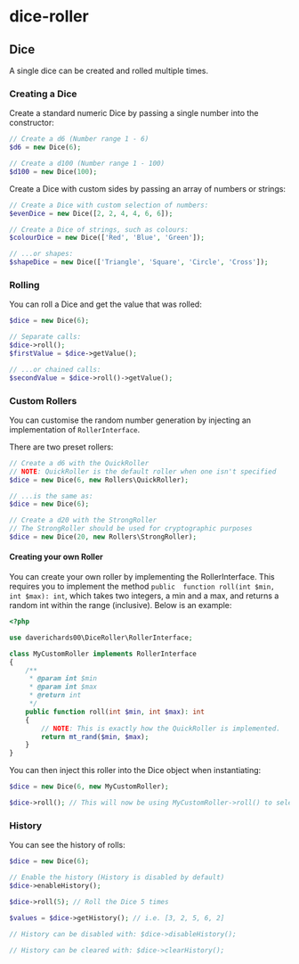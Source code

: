 # dice-roller

## Dice

A single dice can be created and rolled multiple times.

### Creating a Dice

Create a standard numeric Dice by passing a single number into the constructor:
```php
// Create a d6 (Number range 1 - 6)
$d6 = new Dice(6);

// Create a d100 (Number range 1 - 100)
$d100 = new Dice(100);
```

Create a Dice with custom sides by passing an array of numbers or strings: 
```php
// Create a Dice with custom selection of numbers:
$evenDice = new Dice([2, 2, 4, 4, 6, 6]);

// Create a Dice of strings, such as colours:
$colourDice = new Dice(['Red', 'Blue', 'Green']);

// ...or shapes:
$shapeDice = new Dice(['Triangle', 'Square', 'Circle', 'Cross']);
```

### Rolling

You can roll a Dice and get the value that was rolled:
```php
$dice = new Dice(6);

// Separate calls:
$dice->roll();
$firstValue = $dice->getValue();

// ...or chained calls:
$secondValue = $dice->roll()->getValue();
```

### Custom Rollers

You can customise the random number generation by injecting an implementation of `RollerInterface`.

There are two preset rollers:
```php
// Create a d6 with the QuickRoller
// NOTE: QuickRoller is the default roller when one isn't specified
$dice = new Dice(6, new Rollers\QuickRoller);

// ...is the same as:
$dice = new Dice(6);

// Create a d20 with the StrongRoller
// The StrongRoller should be used for cryptographic purposes
$dice = new Dice(20, new Rollers\StrongRoller);
```

#### Creating your own Roller
You can create your own roller by implementing the RollerInterface. This requires you to implement the method `public 
function roll(int $min, int $max): int`, which takes two integers, a min and a max, and returns a random int within the 
range (inclusive). Below is an example:
```php
<?php

use daverichards00\DiceRoller\RollerInterface;

class MyCustomRoller implements RollerInterface
{
    /**
     * @param int $min
     * @param int $max
     * @return int
     */
    public function roll(int $min, int $max): int
    {
        // NOTE: This is exactly how the QuickRoller is implemented.
        return mt_rand($min, $max);
    }
}
```

You can then inject this roller into the Dice object when instantiating:
```php
$dice = new Dice(6, new MyCustomRoller);

$dice->roll(); // This will now be using MyCustomRoller->roll() to select a random value.
```

### History

You can see the history of rolls:
```php
$dice = new Dice(6);

// Enable the history (History is disabled by default)
$dice->enableHistory();

$dice->roll(5); // Roll the Dice 5 times

$values = $dice->getHistory(); // i.e. [3, 2, 5, 6, 2]

// History can be disabled with: $dice->disableHistory();

// History can be cleared with: $dice->clearHistory();
```